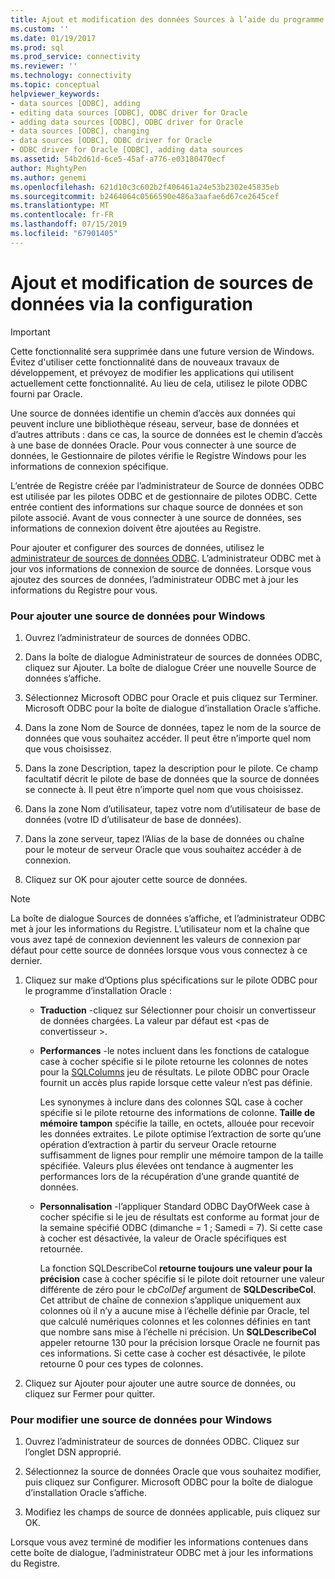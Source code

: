 ```yaml
---
title: Ajout et modification des données Sources à l’aide du programme d’installation | Microsoft Docs
ms.custom: ''
ms.date: 01/19/2017
ms.prod: sql
ms.prod_service: connectivity
ms.reviewer: ''
ms.technology: connectivity
ms.topic: conceptual
helpviewer_keywords:
- data sources [ODBC], adding
- editing data sources [ODBC], ODBC driver for Oracle
- adding data sources [ODBC], ODBC driver for Oracle
- data sources [ODBC], changing
- data sources [ODBC], ODBC driver for Oracle
- ODBC driver for Oracle [ODBC], adding data sources
ms.assetid: 54b2d61d-6ce5-45af-a776-e03180470ecf
author: MightyPen
ms.author: genemi
ms.openlocfilehash: 621d10c3c602b2f406461a24e53b2302e45835eb
ms.sourcegitcommit: b2464064c0566590e486a3aafae6d67ce2645cef
ms.translationtype: MT
ms.contentlocale: fr-FR
ms.lasthandoff: 07/15/2019
ms.locfileid: "67901405"
---
```

# <a name="adding-and-modifying-data-sources-using-setup"></a>Ajout et modification de sources de données via la configuration
> [!IMPORTANT]  
>  Cette fonctionnalité sera supprimée dans une future version de Windows. Évitez d'utiliser cette fonctionnalité dans de nouveaux travaux de développement, et prévoyez de modifier les applications qui utilisent actuellement cette fonctionnalité. Au lieu de cela, utilisez le pilote ODBC fourni par Oracle.  
  
 Une source de données identifie un chemin d’accès aux données qui peuvent inclure une bibliothèque réseau, serveur, base de données et d’autres attributs : dans ce cas, la source de données est le chemin d’accès à une base de données Oracle. Pour vous connecter à une source de données, le Gestionnaire de pilotes vérifie le Registre Windows pour les informations de connexion spécifique.  
  
 L’entrée de Registre créée par l’administrateur de Source de données ODBC est utilisée par les pilotes ODBC et de gestionnaire de pilotes ODBC. Cette entrée contient des informations sur chaque source de données et son pilote associé. Avant de vous connecter à une source de données, ses informations de connexion doivent être ajoutées au Registre.  
  
 Pour ajouter et configurer des sources de données, utilisez le [administrateur de sources de données ODBC](../../odbc/admin/odbc-data-source-administrator.md). L’administrateur ODBC met à jour vos informations de connexion de source de données. Lorsque vous ajoutez des sources de données, l’administrateur ODBC met à jour les informations du Registre pour vous.  
  
### <a name="to-add-a-data-source-for-windows"></a>Pour ajouter une source de données pour Windows  
  
1.  Ouvrez l’administrateur de sources de données ODBC.  
  
2.  Dans la boîte de dialogue Administrateur de sources de données ODBC, cliquez sur Ajouter. La boîte de dialogue Créer une nouvelle Source de données s’affiche.  
  
3.  Sélectionnez Microsoft ODBC pour Oracle et puis cliquez sur Terminer. Microsoft ODBC pour la boîte de dialogue d’installation Oracle s’affiche.  
  
4.  Dans la zone Nom de Source de données, tapez le nom de la source de données que vous souhaitez accéder. Il peut être n’importe quel nom que vous choisissez.  
  
5.  Dans la zone Description, tapez la description pour le pilote. Ce champ facultatif décrit le pilote de base de données que la source de données se connecte à. Il peut être n’importe quel nom que vous choisissez.  
  
6.  Dans la zone Nom d’utilisateur, tapez votre nom d’utilisateur de base de données (votre ID d’utilisateur de base de données).  
  
7.  Dans la zone serveur, tapez l’Alias de la base de données ou chaîne pour le moteur de serveur Oracle que vous souhaitez accéder à de connexion.  
  
8.  Cliquez sur OK pour ajouter cette source de données.  
  
> [!NOTE]  
>  La boîte de dialogue Sources de données s’affiche, et l’administrateur ODBC met à jour les informations du Registre. L’utilisateur nom et la chaîne que vous avez tapé de connexion deviennent les valeurs de connexion par défaut pour cette source de données lorsque vous vous connectez à ce dernier.  
  
1.  Cliquez sur make d’Options plus spécifications sur le pilote ODBC pour le programme d’installation Oracle :  
  
    -   **Traduction** -cliquez sur Sélectionner pour choisir un convertisseur de données chargées. La valeur par défaut est \<pas de convertisseur >.  
  
    -   **Performances** -le notes incluent dans les fonctions de catalogue case à cocher spécifie si le pilote retourne les colonnes de notes pour la [SQLColumns](../../odbc/microsoft/level-1-api-functions-odbc-driver-for-oracle.md) jeu de résultats. Le pilote ODBC pour Oracle fournit un accès plus rapide lorsque cette valeur n’est pas définie.  
  
         Les synonymes à inclure dans des colonnes SQL case à cocher spécifie si le pilote retourne des informations de colonne. **Taille de mémoire tampon** spécifie la taille, en octets, allouée pour recevoir les données extraites. Le pilote optimise l’extraction de sorte qu’une opération d’extraction à partir du serveur Oracle retourne suffisamment de lignes pour remplir une mémoire tampon de la taille spécifiée. Valeurs plus élevées ont tendance à augmenter les performances lors de la récupération d’une grande quantité de données.  
  
    -   **Personnalisation** -l’appliquer Standard ODBC DayOfWeek case à cocher spécifie si le jeu de résultats est conforme au format jour de la semaine spécifié ODBC (dimanche = 1 ; Samedi = 7). Si cette case à cocher est désactivée, la valeur de Oracle spécifiques est retournée.  
  
         La fonction SQLDescribeCol **retourne toujours une valeur pour la précision** case à cocher spécifie si le pilote doit retourner une valeur différente de zéro pour le *cbColDef* argument de **SQLDescribeCol**. Cet attribut de chaîne de connexion s’applique uniquement aux colonnes où il n’y a aucune mise à l’échelle définie par Oracle, tel que calculé numériques colonnes et les colonnes définies en tant que nombre sans mise à l’échelle ni précision. Un **SQLDescribeCol** appeler retourne 130 pour la précision lorsque Oracle ne fournit pas ces informations. Si cette case à cocher est désactivée, le pilote retourne 0 pour ces types de colonnes.  
  
2.  Cliquez sur Ajouter pour ajouter une autre source de données, ou cliquez sur Fermer pour quitter.  
  
### <a name="to-modify-a-data-source-for-windows"></a>Pour modifier une source de données pour Windows  
  
1.  Ouvrez l’administrateur de sources de données ODBC. Cliquez sur l’onglet DSN approprié.  
  
2.  Sélectionnez la source de données Oracle que vous souhaitez modifier, puis cliquez sur Configurer. Microsoft ODBC pour la boîte de dialogue d’installation Oracle s’affiche.  
  
3.  Modifiez les champs de source de données applicable, puis cliquez sur OK.  
  
 Lorsque vous avez terminé de modifier les informations contenues dans cette boîte de dialogue, l’administrateur ODBC met à jour les informations du Registre.
